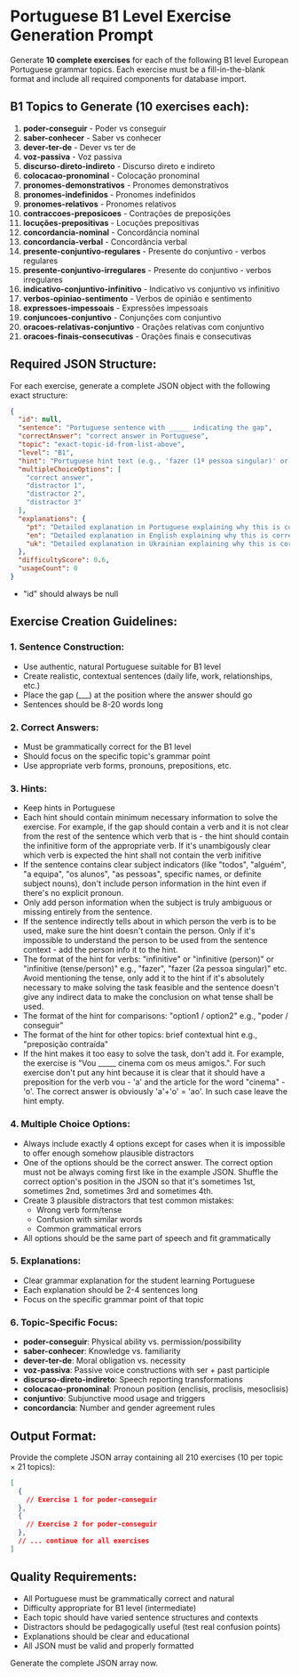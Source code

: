 # Portuguese B1 Level Exercise Generation Prompt

Generate **10 complete exercises** for each of the following B1 level European Portuguese grammar topics. Each exercise must be a fill-in-the-blank format and include all required components for database import.

## B1 Topics to Generate (10 exercises each):

1. **poder-conseguir** - Poder vs conseguir
2. **saber-conhecer** - Saber vs conhecer  
3. **dever-ter-de** - Dever vs ter de
4. **voz-passiva** - Voz passiva
5. **discurso-direto-indireto** - Discurso direto e indireto
6. **colocacao-pronominal** - Colocação pronominal
7. **pronomes-demonstrativos** - Pronomes demonstrativos
8. **pronomes-indefinidos** - Pronomes indefinidos
9. **pronomes-relativos** - Pronomes relativos
10. **contraccoes-preposicoes** - Contrações de preposições
11. **locuções-prepositivas** - Locuções prepositivas
12. **concordancia-nominal** - Concordância nominal
13. **concordancia-verbal** - Concordância verbal
14. **presente-conjuntivo-regulares** - Presente do conjuntivo - verbos regulares
15. **presente-conjuntivo-irregulares** - Presente do conjuntivo - verbos irregulares
16. **indicativo-conjuntivo-infinitivo** - Indicativo vs conjuntivo vs infinitivo
17. **verbos-opiniao-sentimento** - Verbos de opinião e sentimento
18. **expressoes-impessoais** - Expressões impessoais
19. **conjuncoes-conjuntivo** - Conjunções com conjuntivo
20. **oracoes-relativas-conjuntivo** - Orações relativas com conjuntivo
21. **oracoes-finais-consecutivas** - Orações finais e consecutivas

## Required JSON Structure:

For each exercise, generate a complete JSON object with the following exact structure:

```json
{
  "id": null,
  "sentence": "Portuguese sentence with _____ indicating the gap",
  "correctAnswer": "correct answer in Portuguese",
  "topic": "exact-topic-id-from-list-above",
  "level": "B1",
  "hint": "Portuguese hint text (e.g., 'fazer (1ª pessoa singular)' or 'poder / conseguir')",
  "multipleChoiceOptions": [
    "correct answer",
    "distractor 1", 
    "distractor 2",
    "distractor 3"
  ],
  "explanations": {
    "pt": "Detailed explanation in Portuguese explaining why this is correct and quoting the relevant grammar rule",
    "en": "Detailed explanation in English explaining why this is correct and quoting the relevant grammar rule",
    "uk": "Detailed explanation in Ukrainian explaining why this is correct and quoting the relevant grammar rule"
  },
  "difficultyScore": 0.6,
  "usageCount": 0
}
```
- "id" should always be null

## Exercise Creation Guidelines:

### 1. Sentence Construction:
- Use authentic, natural Portuguese suitable for B1 level
- Create realistic, contextual sentences (daily life, work, relationships, etc.)
- Place the gap (\_\_\_) at the position where the answer should go
- Sentences should be 8-20 words long

### 2. Correct Answers:
- Must be grammatically correct for the B1 level
- Should focus on the specific topic's grammar point
- Use appropriate verb forms, pronouns, prepositions, etc.

### 3. Hints:
- Keep hints in Portuguese
- Each hint should contain minimum necessary information to solve the exercise. For example, if the gap should contain a verb and it is not clear from the rest of the sentence which verb that is - the hint should contain the infinitive form of the appropriate verb. If it's unambigously clear which verb is expected the hint shall not contain the verb inifitive
- If the sentence contains clear subject indicators (like "todos", "alguém", "a equipa", "os alunos", "as pessoas", specific names, or definite subject nouns), don't include person information in the hint even if there's no explicit pronoun.
- Only add person information when the subject is truly ambiguous or missing entirely from the sentence.
- If the sentence indirectly tells about in which person the verb is to be used, make sure the hint doesn't contain the person. Only if it's impossible to understand the person to be used from the sentence context - add the person info it to the hint.
- The format of the hint for verbs: "infinitive" or "infinitive (person)" or "infinitive (tense/person)" e.g., "fazer", "fazer (2a pessoa singular)" etc. Avoid mentioning the tense, only add it to the hint if it's absolutely necessary to make solving the task feasible and the sentence doesn't give any indirect data to make the conclusion on what tense shall be used.
- The format of the hint for comparisons: "option1 / option2" e.g., "poder / conseguir"  
- The format of the hint for other topics: brief contextual hint e.g., "preposição contraída"
- If the hint makes it too easy to solve the task, don't add it. For example, the exercise is "Vou _____ cinema com os meus amigos.". For such exercise don't put any hint because it is clear that it should have a preposition for the verb vou - 'a' and the article for the word "cinema" - 'o'. The correct answer is obviously 'a'+'o' = 'ao'. In such case leave the hint empty.

### 4. Multiple Choice Options:
- Always include exactly 4 options except for cases when it is impossible to offer enough somehow plausible distractors
- One of the options should be the correct answer. The correct option must not be always coming first like in the example JSON. Shuffle the correct option's position in the JSON so that it's sometimes 1st, sometimes 2nd, sometimes 3rd and sometimes 4th.
- Create 3 plausible distractors that test common mistakes:
  - Wrong verb form/tense
  - Confusion with similar words
  - Common grammatical errors
- All options should be the same part of speech and fit grammatically

### 5. Explanations:
- Clear grammar explanation for the student learning Portuguese  
- Each explanation should be 2-4 sentences long
- Focus on the specific grammar point of that topic

### 6. Topic-Specific Focus:
- **poder-conseguir**: Physical ability vs. permission/possibility
- **saber-conhecer**: Knowledge vs. familiarity  
- **dever-ter-de**: Moral obligation vs. necessity
- **voz-passiva**: Passive voice constructions with ser + past participle
- **discurso-direto-indireto**: Speech reporting transformations
- **colocacao-pronominal**: Pronoun position (enclisis, proclisis, mesoclisis)
- **conjuntivo**: Subjunctive mood usage and triggers
- **concordancia**: Number and gender agreement rules

## Output Format:

Provide the complete JSON array containing all 210 exercises (10 per topic × 21 topics):

```json
[
  {
    // Exercise 1 for poder-conseguir
  },
  {
    // Exercise 2 for poder-conseguir  
  },
  // ... continue for all exercises
]
```

## Quality Requirements:
- All Portuguese must be grammatically correct and natural
- Difficulty appropriate for B1 level (intermediate)
- Each topic should have varied sentence structures and contexts
- Distractors should be pedagogically useful (test real confusion points)
- Explanations should be clear and educational
- All JSON must be valid and properly formatted

Generate the complete JSON array now.
